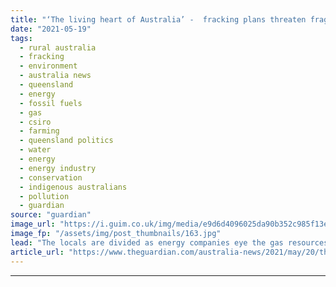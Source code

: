 ```yaml
---
title: "‘The living heart of Australia’ -  fracking plans threaten fragile channel country"
date: "2021-05-19"
tags: 
  - rural australia
  - fracking
  - environment
  - australia news
  - queensland
  - energy
  - fossil fuels
  - gas
  - csiro
  - farming
  - queensland politics
  - water
  - energy
  - energy industry
  - conservation
  - indigenous australians
  - pollution
  - guardian
source: "guardian"
image_url: "https://i.guim.co.uk/img/media/e9d6d4096025da90b352c985f13ef939de4e37ec/0_182_4500_2700/master/4500.jpg?width=460&quality=85&auto=format&fit=max&s=6168744c08af14babf40036ad1f9abc7"
image_fp: "/assets/img/post_thumbnails/163.jpg"
lead: "The locals are divided as energy companies eye the gas resources buried kilometres below the sensitive Queensland floodplain regionRead more of our Modern Outback series hereSign up for email notifications from our Modern Outback seriesDude Kidd’s ut..."
article_url: "https://www.theguardian.com/australia-news/2021/may/20/the-living-heart-of-australia-fracking-plans-threaten-fragile-channel-country"
---
```


---
